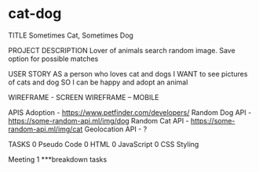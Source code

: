 # cat-dog

TITLE
Sometimes Cat, Sometimes Dog

PROJECT DESCRIPTION
Lover of animals search random image. Save option for possible matches

USER STORY
AS 		a person who loves cat and dogs
I WANT 		to see pictures of cats and dog
SO 		I can be happy and adopt an animal



WIREFRAME - SCREEN				WIREFRAME – MOBILE

 	      

APIS
Adoption -		https://www.petfinder.com/developers/
Random Dog API - 	https://some-random-api.ml/img/dog
Random Cat API - 	https://some-random-api.ml/img/cat
Geolocation API - ?





TASKS
0	Pseudo Code
0	HTML
0	JavaScript
0	CSS Styling

Meeting 1
***breakdown tasks
